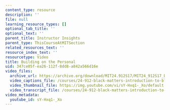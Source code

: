 ```yaml
---
content_type: resource
description: ''
file: null
learning_resource_types: []
optional_tab_title: ''
optional_text: ''
parent_title: Instructor Insights
parent_type: ThisCourseAtMITSection
related_resources_text: ''
resource_index_text: ''
resourcetype: Video
title: Building on the Personal
uid: 347ce05f-ea26-112f-8dd8-a842a566d16e
video_files:
  archive_url: https://archive.org/download/MIT24.912S17/MIT24_912S17_DeGraff_Building_on_the_Personal_300k.mp4
  video_captions_file: /courses/24-912-black-matters-introduction-to-black-studies-spring-2017/28e1d304b5465bbeb3dc7b665e96eb08_sY-Hxq1-_Xo.vtt
  video_thumbnail_file: https://img.youtube.com/vi/sY-Hxq1-_Xo/default.jpg
  video_transcript_file: /courses/24-912-black-matters-introduction-to-black-studies-spring-2017/81ee79022e8d521550d19f33dc6c7ab1_sY-Hxq1-_Xo.pdf
video_metadata:
  youtube_id: sY-Hxq1-_Xo
---
```

